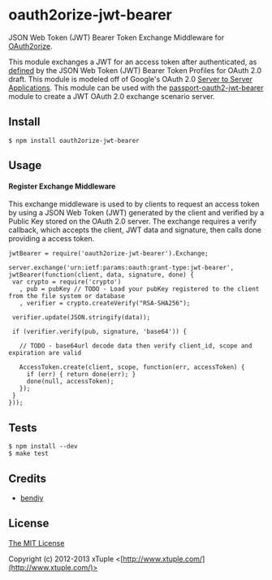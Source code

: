 oauth2orize-jwt-bearer
======================

JSON Web Token (JWT) Bearer Token Exchange Middleware for [OAuth2orize](https://github.com/jaredhanson/oauth2orize).

This module exchanges a JWT for an access token after authenticated, as [defined](http://tools.ietf.org/html/draft-jones-oauth-jwt-bearer-01#section-2.1) by the JSON Web Token (JWT) Bearer Token Profiles for OAuth 2.0 draft.  This module is modeled off of Google's OAuth 2.0 [Server to Server Applications](https://developers.google.com/accounts/docs/OAuth2ServiceAccount).  This module can be used with the [passport-oauth2-jwt-bearer](https://github.com/xtuple/passport-oauth2-jwt-bearer) module to create a JWT OAuth 2.0 exchange scenario server.

## Install

    $ npm install oauth2orize-jwt-bearer

## Usage

#### Register Exchange Middleware

This exchange middleware is used to by clients to request an access token by using a JSON Web Token (JWT) generated by the client and verified by a Public Key stored on the OAuth 2.0 server.  The exchange requires a verify callback, which accepts the client, JWT data and signature, then calls done providing a access token.

    jwtBearer = require('oauth2orize-jwt-bearer').Exchange;

    server.exchange('urn:ietf:params:oauth:grant-type:jwt-bearer', jwtBearer(function(client, data, signature, done) {
     var crypto = require('crypto')
       , pub = pubKey // TODO - Load your pubKey registered to the client from the file system or database
       , verifier = crypto.createVerify("RSA-SHA256");

     verifier.update(JSON.stringify(data));

     if (verifier.verify(pub, signature, 'base64')) {

       // TODO - base64url decode data then verify client_id, scope and expiration are valid

       AccessToken.create(client, scope, function(err, accessToken) {
         if (err) { return done(err); }
         done(null, accessToken);
       });
     }
    }));

## Tests

    $ npm install --dev
    $ make test

## Credits

  - [bendiy](http://github.com/bendiy)

## License

[The MIT License](http://opensource.org/licenses/MIT)

Copyright (c) 2012-2013 xTuple <[http://www.xtuple.com/](http://www.xtuple.com/)>